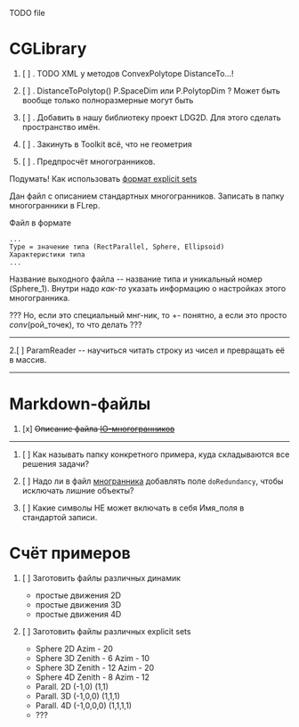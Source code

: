 TODO file

# CGLibrary

1. [ ] . TODO XML у методов ConvexPolytope DistanceTo...!

1. [ ] . DistanceToPolytop() P.SpaceDim или P.PolytopDim ? Может быть вообще только полноразмерные могут быть

1. [ ] . Добавить в нашу библиотеку проект LDG2D. Для этого сделать пространство имён. 

1. [ ] . Закинуть в Toolkit всё, что не геометрия

1. [ ] . Предпросчёт многогранников.

Подумать! Как использовать [формат explicit sets ](./Documentation/Polytopes.md)

Дан файл с описанием стандартных многогранников. Записать в папку многогранники в FLrep. 

Файл в формате

```
...
Type = значение типа (RectParallel, Sphere, Ellipsoid)
Характеристики типа
...
```
Название выходного файла -- название типа и уникальный номер (Sphere_1).
Внутри надо _как-то_ указать информацию о настройках этого многогранника.

??? Но, если это специальный мнг-ник, то +- понятно, а если это просто $conv$(рой_точек), то что делать ???

---
2.[ ] ParamReader -- научиться читать строку из чисел и превращать её в массив.

---
# Markdown-файлы

1. [x] ~~Описание файла [IO-многогранников](./Documentation/LibPolytopeFormat.md)~~

---

1. [ ] Как называть папку конкретного примера, куда складываются все решения задачи?

1. [ ] Надо ли в файл [многранника](./Documentation/Polytopes.md) добавлять поле `doRedundancy`, чтобы  исключать лишние объекты?
2. [ ] Какие символы НЕ может включать в себя Имя_поля в стандартой записи.



# Счёт примеров

1. [ ] Заготовить файлы различных динамик
   * простые движения 2D
   * простые движения 3D
   * простые движения 4D

1. [ ] Заготовить файлы различных explicit sets
    * Sphere 2D Azim - 20
    * Sphere 3D Zenith - 6  Azim - 10 
    * Sphere 3D Zenith - 12 Azim - 20
    * Sphere 4D Zenith - 8  Azim - 12
    * Parall. 2D  (-1,0) (1,1)
    * Parall. 3D  (-1,0,0) (1,1,1)
    * Parall. 4D  (-1,0,0,0) (1,1,1,1)
    * ???
